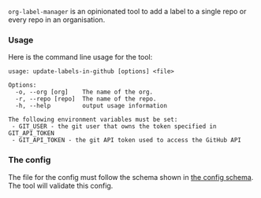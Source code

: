 `org-label-manager` is an opinionated tool to add a label to a single
repo or every repo in an organisation.

### Usage

Here is the command line usage for the tool:

```
usage: update-labels-in-github [options] <file>

Options:
  -o, --org [org]    The name of the org.
  -r, --repo [repo]  The name of the repo.
  -h, --help         output usage information

The following environment variables must be set:
 - GIT_USER - the git user that owns the token specified in GIT_API_TOKEN
 - GIT_API_TOKEN - the git API token used to access the GitHub API

```

### The config

The file for the config must follow the schema shown in [the config
schema](src/schema/github-labels.json). The tool will validate this
config.

